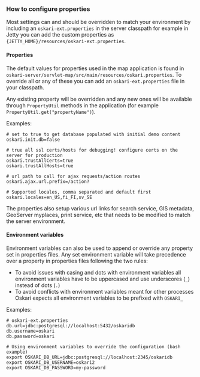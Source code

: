 ### How to configure properties

Most settings can and should be overridden to match your environment by including an `oskari-ext.properties` in the server classpath for example in Jetty you can add the custom properties as `{JETTY_HOME}/resources/oskari-ext.properties`.

#### Properties

The default values for properties used in the map application is found in `oskari-server/servlet-map/src/main/resources/oskari.properties`. To override all or any of these you can add an `oskari-ext.properties` file in your classpath.

Any existing property will be overridden and any new ones will be available through `PropertyUtil` methods in the application (for example `PropertyUtil.get("propertyName")`).

Examples:

    # set to true to get database populated with initial demo content
    oskari.init.db=false

    # true all ssl certs/hosts for debugging! configure certs on the server for production
    oskari.trustAllCerts=true
    oskari.trustAllHosts=true

    # url path to call for ajax requests/action routes
    oskari.ajax.url.prefix=/action?

    # Supported locales, comma separated and default first
    oskari.locales=en_US,fi_FI,sv_SE

The properties also setup various url links for search service, GIS metadata, GeoServer myplaces, print service, etc that needs to be modified to match the server environment.

#### Environment variables

Environment variables can also be used to append or override any property set in properties files. Any set environment variable will take precedence over a property in properties files following the two rules:
* To avoid issues with casing and dots with environment variables all environment variables have to be uppercased and use underscores (`_`) instead of dots (`.`)
* To avoid conflicts with environment variables meant for other processes Oskari expects all environment variables to be prefixed with `OSKARI_`

Examples:

    # oskari-ext.properties
    db.url=jdbc:postgresql://localhost:5432/oskaridb
    db.username=oskari
    db.password=oskari

    # Using environment variables to override the configuration (bash example)
    export OSKARI_DB_URL=jdbc:postgresql://localhost:2345/oskaridb
    export OSKARI_DB_USERNAME=oskari2
    export OSKARI_DB_PASSWORD=my-password
